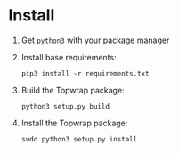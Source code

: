 # Install

1. Get `python3` with your package manager

2. Install base requirements:

   ```
   pip3 install -r requirements.txt
   ```

3. Build the Topwrap package:

   ```
   python3 setup.py build
   ```

4. Install the Topwrap package:

   ```
   sudo python3 setup.py install
   ```
